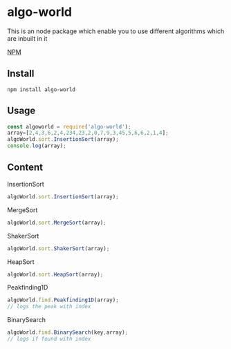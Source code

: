 # algo-world

This is an  node package  which enable you to use different algorithms which are inbuilt in it

[NPM](https://www.npmjs.com/package/algo-world)

## Install

```
npm install algo-world
```
## Usage

```javascript
const algoworld = require('algo-world');
array=[2,4,3,6,2,4,234,23,2,0,7,9,3,45,5,6,6,2,1,4];
algoWorld.sort.InsertionSort(array);
console.log(array);
```

## Content
InsertionSort
```javascript
algoWorld.sort.InsertionSort(array);
```
MergeSort
```javascript
algoWorld.sort.MergeSort(array);
```
ShakerSort
```javascript
algoWorld.sort.ShakerSort(array);
```
HeapSort
```javascript
algoWorld.sort.HeapSort(array);
```
Peakfinding1D
```javascript
algoWorld.find.Peakfinding1D(array);
// logs the peak with index
```
BinarySearch
```javascript
algoWorld.find.BinarySearch(key,array);
// logs if found with index
```
